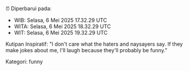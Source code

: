 ⏰ Diperbarui pada:
- WIB: Selasa, 6 Mei 2025 17.32.29 UTC
- WITA: Selasa, 6 Mei 2025 18.32.29 UTC
- WIT: Selasa, 6 Mei 2025 19.32.29 UTC

Kutipan Inspiratif:
"I don't care what the haters and naysayers say. If they make jokes about me, I'll laugh because they'll probably be funny."


Kategori: funny

